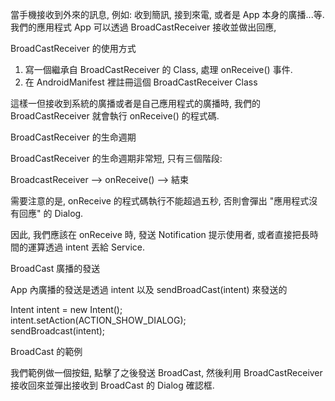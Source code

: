 當手機接收到外來的訊息,
例如: 收到簡訊, 接到來電, 或者是 App 本身的廣播...等.
我們的應用程式 App 可以透過 BroadCastReceiver 接收並做出回應,

BroadCastReceiver 的使用方式

1. 寫一個繼承自 BroadCastReceiver 的 Class, 處理 onReceive() 事件.
2. 在 AndroidManifest 裡註冊這個 BroadCastReceiver Class

這樣一但接收到系統的廣播或者是自己應用程式的廣播時,
我們的 BroadCastReceiver 就會執行 onReceive() 的程式碼.

BroadCastReceiver 的生命週期

BroadCastReceiver 的生命週期非常短, 只有三個階段:

BroadcastReceiver --> onReceive() --> 結束

需要注意的是, onReceive 的程式碼執行不能超過五秒,
否則會彈出 "應用程式沒有回應" 的 Dialog.

因此, 我們應該在 onReceive 時, 發送 Notification 提示使用者,
或者直接把長時間的運算透過 intent 丟給 Service.

BroadCast 廣播的發送

App 內廣播的發送是透過 intent 以及 sendBroadCast(intent) 來發送的

 Intent intent = new Intent();  
 intent.setAction(ACTION_SHOW_DIALOG);  
 sendBroadcast(intent);  

BroadCast 的範例

我們範例做一個按鈕, 點擊了之後發送 BroadCast, 然後利用 BroadCastReceiver 接收回來並彈出接收到 BroadCast 的 Dialog 確認框.
